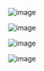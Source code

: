 ![image](https://github.com/user-attachments/assets/42ef27a7-eea7-4350-b9d8-11dea7dbc826)

![image](https://github.com/user-attachments/assets/0616c3d2-1da9-410d-bd60-dc7a08497ce4)

![image](https://github.com/user-attachments/assets/f35900b8-b281-4243-85c6-755fb3e8e06c)

![image](https://github.com/user-attachments/assets/f5dbb8a3-1d6c-49c5-b82e-beff59552d7a)

